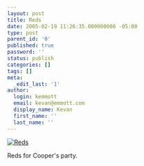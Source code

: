 ```yaml
---
layout: post
title: Reds
date: 2005-02-19 11:26:35.000000000 -05:00
type: post
parent_id: '0'
published: true
password: ''
status: publish
categories: []
tags: []
meta:
  _edit_last: '1'
author:
  login: kemmott
  email: kevan@emmott.com
  display_name: Kevan
  first_name: ''
  last_name: ''
---
```

<p><a title="Reds" href="http://www.flickr.com/photos/kevan/5054272/"><img class="flickrEmailImage" src="{{ site.url }}/assets/5054272_bc26c64fe8_m.jpg" alt="Reds" /></a></p>
<p>Reds for Cooper's party.</p>
